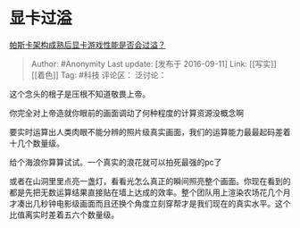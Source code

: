 # 显卡过溢
[帕斯卡架构成熟后显卡游戏性能是否会过溢？](https://www.zhihu.com/question/46513964/answer/121414339)

> Author: #Anonymity
> Last update: [发布于 2016-09-11]
> Link: [[写实]] [[着色]]
> Tag: #科技
> 评论区：
> 泛讨论：

这个念头的根子是压根不知道敬畏上帝。

你完全对上帝造就你眼前的画面调动了何种程度的计算资源没概念啊

要实时运算出人类肉眼不能分辨的照片级真实画面，我们的运算能力最最起码差着十几个数量级。

给个海浪你算算试试。一个真实的浪花就可以拍死最强的pc了

或者在山洞里里点亮一盏灯，看看光怎么真正的瞬间照亮整个画面。你现在看到的都是先把无数运算结果直接贴在墙上达成的效率。整个团队用上渲染农场花几个月才凑出几秒钟电影级画面而且还换个角度立刻穿帮才是我们现在的真实水平。这个比值离实时差着五六个数量级。
